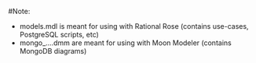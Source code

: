 #Note:

- models.mdl is meant for using with Rational Rose (contains use-cases, PostgreSQL scripts, etc)
- mongo_....dmm are meant for using with Moon Modeler (contains MongoDB diagrams)